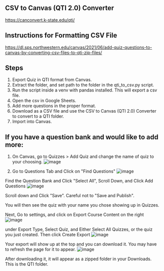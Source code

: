 ## CSV to Canvas (QTI 2.0) Converter
https://canconvert.k-state.edu/qti/

## Instructions for Formatting CSV File
https://dl.sps.northwestern.edu/canvas/2021/06/add-quiz-questions-to-canvas-by-converting-csv-files-to-qti-zip-files/

## Steps
1. Export Quiz in QTI format from Canvas.
2. Extract the folder, and set path to the folder in the qti_to_csv.py script.
3. Run the script inside a venv with pandas installed. This will export a csv file.
4. Open the csv in Google Sheets.
5. Add more questions in the proper format.
6. Download as a CSV file and use the CSV to Canvas (QTI 2.0) Converter to convert to a QTI folder.
7. Import into Canvas.

## If you have a question bank and would like to add more:
1. On Canvas, go to Quizzes > Add Quiz and change the name of quiz to your choosing.
![image](https://github.com/user-attachments/assets/358c7c12-b985-423c-9c59-b307a778f49e)

2. Go to Questions Tab and Click on "Find Questions"
![image](https://github.com/user-attachments/assets/8fc0a6d3-3805-4e07-91d8-db8989e9f711)

Find the Question Bank and Click "Select All", Scroll Down, and Click Add Questions
![image](https://github.com/user-attachments/assets/052d64ff-4704-40dd-8e60-107f3389a0ae)

Scroll down and Click "Save". Careful not to "Save and Publish".

You will then see the quiz with your name you chose showing up in Quizzes.

Next, Go to settings, and click on Export Course Content on the right
![image](https://github.com/user-attachments/assets/023d5d40-ec09-414c-b151-c9de38eac2ff)

under Export Type, Select Quiz, and Either Select All Quizzes, or the quiz you just created. Then click Create Export
![image](https://github.com/user-attachments/assets/19c3e717-8622-4257-8ac6-45fcf9007e3f)


Your export will show up at the top and you can download it. You may have to refresh the page for it to appear.
![image](https://github.com/user-attachments/assets/13f157d1-379a-41fe-a732-efd473a147fd)

After downloading it, it will appear as a zipped folder in your Downloads. This is the QTI folder. 

